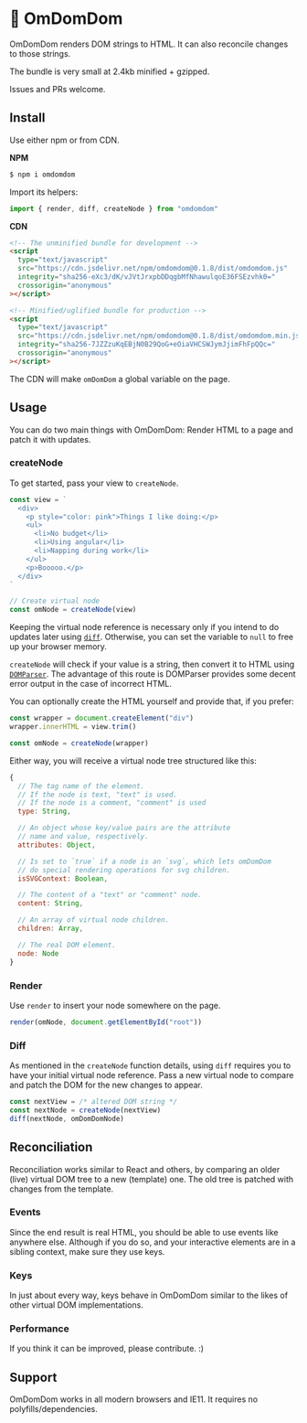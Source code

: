 # 👾 OmDomDom

OmDomDom renders DOM strings to HTML. It can also reconcile changes to those strings.

The bundle is very small at 2.4kb minified + gzipped.

Issues and PRs welcome.

## Install

Use either npm or from CDN.

**NPM**

```sh
$ npm i omdomdom
```

Import its helpers:

```js
import { render, diff, createNode } from "omdomdom"
```

**CDN**

```html
<!-- The unminified bundle for development -->
<script
  type="text/javascript"
  src="https://cdn.jsdelivr.net/npm/omdomdom@0.1.8/dist/omdomdom.js"
  integrity="sha256-eXc3/dK/vJVtJrxpbDDqgbMfNhawulqoE36FSEzvhk0="
  crossorigin="anonymous"
></script>

<!-- Minified/uglified bundle for production -->
<script
  type="text/javascript"
  src="https://cdn.jsdelivr.net/npm/omdomdom@0.1.8/dist/omdomdom.min.js"
  integrity="sha256-7JZZzuKqEBjN0B29QoG+eOiaVHCSWJymJjimFhFpQQc="
  crossorigin="anonymous"
></script>
```

The CDN will make `omDomDom` a global variable on the page.

## Usage

You can do two main things with OmDomDom: Render HTML to a page and patch it with updates.

### createNode

To get started, pass your view to `createNode`.

```js
const view = `
  <div>
    <p style="color: pink">Things I like doing:</p>
    <ul>
      <li>No budget</li>
      <li>Using angular</li>
      <li>Napping during work</li>
    </ul>
    <p>Booooo.</p>
  </div>
`

// Create virtual node
const omNode = createNode(view)
```

Keeping the virtual node reference is necessary only if you intend to do updates later using [`diff`](#diff). Otherwise, you can set the variable to `null` to free up your browser memory.

`createNode` will check if your value is a string, then convert it to HTML using [`DOMParser`](https://developer.mozilla.org/en-US/docs/Web/API/DOMParser). The advantage of this route is DOMParser provides some decent error output in the case of incorrect HTML.

You can optionally create the HTML yourself and provide that, if you prefer:

```js
const wrapper = document.createElement("div")
wrapper.innerHTML = view.trim()

const omNode = createNode(wrapper)
```

Either way, you will receive a virtual node tree structured like this:

```js
{
  // The tag name of the element.
  // If the node is text, "text" is used.
  // If the node is a comment, "comment" is used
  type: String,

  // An object whose key/value pairs are the attribute
  // name and value, respectively.
  attributes: Object,

  // Is set to `true` if a node is an `svg`, which lets omDomDom
  // do special rendering operations for svg children.
  isSVGContext: Boolean,

  // The content of a "text" or "comment" node.
  content: String,

  // An array of virtual node children.
  children: Array,

  // The real DOM element.
  node: Node
}
```

### Render

Use `render` to insert your node somewhere on the page.

```js
render(omNode, document.getElementById("root"))
```

### Diff

As mentioned in the `createNode` function details, using `diff` requires you to have your initial virtual node reference. Pass a new virtual node to compare and patch the DOM for the new changes to appear.

```js
const nextView = /* altered DOM string */
const nextNode = createNode(nextView)
diff(nextNode, omDomDomNode)
```

## Reconciliation

Reconciliation works similar to React and others, by comparing an older (live) virtual DOM tree to a new (template) one. The old tree is patched with changes from the template.

### Events

Since the end result is real HTML, you should be able to use events like anywhere else. Although if you do so, and your interactive elements are in a sibling context, make sure they use keys.

### Keys

In just about every way, keys behave in OmDomDom similar to the likes of other virtual DOM implementations.

### Performance

If you think it can be improved, please contribute. :)

## Support

OmDomDom works in all modern browsers and IE11. It requires no polyfills/dependencies.
